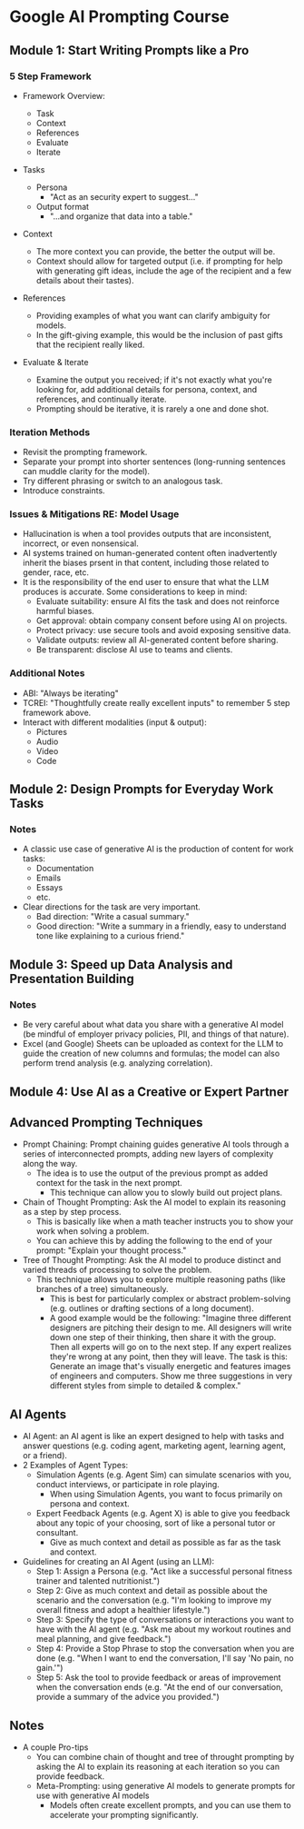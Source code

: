# Google AI Prompting Course

## Module 1: Start Writing Prompts like a Pro

### 5 Step Framework

- Framework Overview:
    - Task
    - Context
    - References
    - Evaluate
    - Iterate
- Tasks
    - Persona
        - "Act as an security expert to suggest..."
    - Output format
        - "...and organize that data into a table."
- Context
    - The more context you can provide, the better the output will be.
    - Context should allow for targeted output (i.e. if prompting for help with generating gift ideas, include the age of the recipient and a few details about their tastes).

- References
    - Providing examples of what you want can clarify ambiguity for models.
    - In the gift-giving example, this would be the inclusion of past gifts that the recipient really liked.

- Evaluate & Iterate
    - Examine the output you received; if it's not exactly what you're looking for, add additional details for persona, context, and references, and continually iterate.
    - Prompting should be iterative, it is rarely a one and done shot.

### Iteration Methods

- Revisit the prompting framework.
- Separate your prompt into shorter sentences (long-running sentences can muddle clarity for the model).
- Try different phrasing or switch to an analogous task.
- Introduce constraints.

### Issues & Mitigations RE: Model Usage

- Hallucination is when a tool provides outputs that are inconsistent, incorrect, or even nonsensical.
- AI systems trained on human-generated content often inadvertently inherit the biases prsent in that content, including those related to gender, race, etc.
- It is the responsibility of the end user to ensure that what the LLM produces is accurate. Some considerations to keep in mind:
    - Evaluate suitability: ensure AI fits the task and does not reinforce harmful biases.
    - Get approval: obtain company consent before using AI on projects.
    - Protect privacy: use secure tools and avoid exposing sensitive data.
    - Validate outputs: review all AI-generated content before sharing.
    - Be transparent: disclose AI use to teams and clients.

### Additional Notes

- ABI: "Always be iterating"
- TCREI: "Thoughtfully create really excellent inputs" to remember 5 step framework above.
- Interact with different modalities (input & output):
    - Pictures
    - Audio
    - Video
    - Code

## Module 2: Design Prompts for Everyday Work Tasks

### Notes

- A classic use case of generative AI is the production of content for work tasks:
    - Documentation
    - Emails
    - Essays
    - etc.
- Clear directions for the task are very important.
    - Bad direction: "Write a casual summary."
    - Good direction: "Write a summary in a friendly, easy to understand tone like explaining to a curious friend."

## Module 3: Speed up Data Analysis and Presentation Building

### Notes

- Be very careful about what data you share with a generative AI model (be mindful of employer privacy policies, PII, and things of that nature).
- Excel (and Google) Sheets can be uploaded as context for the LLM to guide the creation of new columns and formulas; the model can also perform trend analysis (e.g. analyzing correlation).

## Module 4: Use AI as a Creative or Expert Partner

## Advanced Prompting Techniques

- Prompt Chaining: Prompt chaining guides generative AI tools through a series of interconnected prompts, adding new layers of complexity along the way.
    - The idea is to use the output of the previous prompt as added context for the task in the next prompt.
        - This technique can allow you to slowly build out project plans.
- Chain of Thought Prompting: Ask the AI model to explain its reasoning as a step by step process.
    - This is basically like when a math teacher instructs you to show your work when solving a problem.
    - You can achieve this by adding the following to the end of your prompt: "Explain your thought process."
- Tree of Thought Prompting: Ask the AI model to produce distinct and varied threads of processing to solve the problem.
    - This technique allows you to explore multiple reasoning paths (like branches of a tree) simultaneously.
        - This is best for particularly complex or abstract problem-solving (e.g. outlines or drafting sections of a long document).
        - A good example would be the following: "Imagine three different designers are pitching their design to me. All designers will write down one step of their thinking, then share it with the group. Then all experts will go on to the next step. If any expert realizes they're wrong at any point, then they will leave. The task is this: Generate an image that's visually energetic and features images of engineers and computers. Show me three suggestions in very different styles from simple to detailed & complex."

## AI Agents

- AI Agent: an AI agent is like an expert designed to help with tasks and answer questions (e.g. coding agent, marketing agent, learning agent, or a friend).
- 2 Examples of Agent Types:
    - Simulation Agents (e.g. Agent Sim) can simulate scenarios with you, conduct interviews, or participate in role playing.
        - When using Simulation Agents, you want to focus primarily on persona and context.
    - Expert Feedback Agents (e.g. Agent X) is able to give you feedback about any topic of your choosing, sort of like a personal tutor or consultant.
        - Give as much context and detail as possible as far as the task and context.
- Guidelines for creating an AI Agent (using an LLM):
    - Step 1: Assign a Persona (e.g. "Act like a successful personal fitness trainer and talented nutritionist.")
    - Step 2: Give as much context and detail as possible about the scenario and the conversation (e.g. "I'm looking to improve my overall fitness and adopt a healthier lifestyle.")
    - Step 3: Specify the type of conversations or interactions you want to have with the AI agent (e.g. "Ask me about my workout routines and meal planning, and give feedback.")
    - Step 4: Provide a Stop Phrase to stop the conversation when you are done (e.g. "When I want to end the conversation, I'll say 'No pain, no gain.'")
    - Step 5: Ask the tool to provide feedback or areas of improvement when the conversation ends (e.g. "At the end of our conversation, provide a summary of the advice you provided.")

## Notes

- A couple Pro-tips
    - You can combine chain of thought and tree of throught prompting by asking the AI to explain its reasoning at each iteration so you can provide feedback.
    - Meta-Prompting: using generative AI models to generate prompts for use with generative AI models
        - Models often create excellent prompts, and you can use them to accelerate your prompting significantly.
